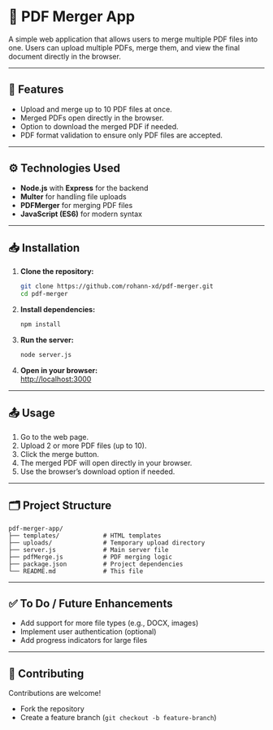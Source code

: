 # 📄 **PDF Merger App**

A simple web application that allows users to merge multiple PDF files into one. Users can upload multiple PDFs, merge them, and view the final document directly in the browser.

---

## 🚀 **Features**
- Upload and merge up to 10 PDF files at once.
- Merged PDFs open directly in the browser.
- Option to download the merged PDF if needed.
- PDF format validation to ensure only PDF files are accepted.

---

## ⚙️ **Technologies Used**
- **Node.js** with **Express** for the backend
- **Multer** for handling file uploads
- **PDFMerger** for merging PDF files
- **JavaScript (ES6)** for modern syntax

---

## 📥 **Installation**

1. **Clone the repository:**  
   ```bash
   git clone https://github.com/rohann-xd/pdf-merger.git
   cd pdf-merger
   ```

2. **Install dependencies:**  
   ```bash
   npm install
   ```

3. **Run the server:**  
   ```bash
   node server.js
   ```

4. **Open in your browser:**  
   [http://localhost:3000](http://localhost:3000)

---

## 📤 **Usage**

1. Go to the web page.
2. Upload 2 or more PDF files (up to 10).
3. Click the merge button.
4. The merged PDF will open directly in your browser.
5. Use the browser’s download option if needed.

---

## 🗂️ **Project Structure**
```
pdf-merger-app/
├── templates/            # HTML templates
├── uploads/              # Temporary upload directory
├── server.js             # Main server file
├── pdfMerge.js           # PDF merging logic
├── package.json          # Project dependencies
└── README.md             # This file
```

---

## ✅ **To Do / Future Enhancements**
- Add support for more file types (e.g., DOCX, images)
- Implement user authentication (optional)
- Add progress indicators for large files

---

## 🤝 **Contributing**

Contributions are welcome!
- Fork the repository
- Create a feature branch (`git checkout -b feature-branch`)